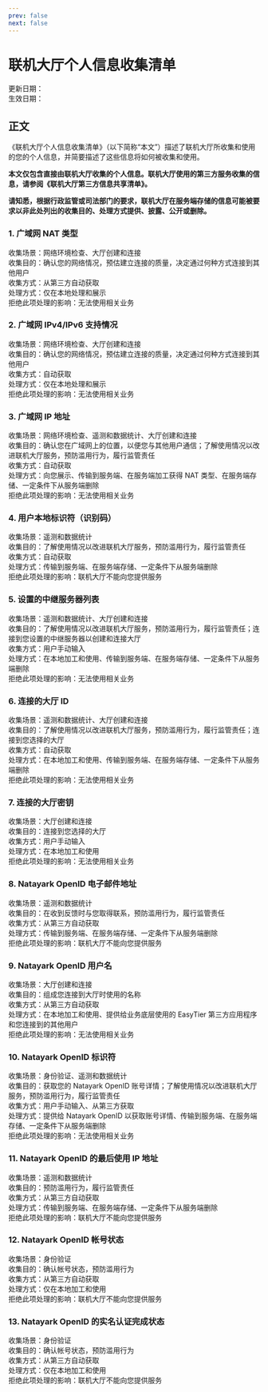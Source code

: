 ```yaml
---
prev: false
next: false
---
```


# 联机大厅个人信息收集清单

更新日期：  
生效日期：

## 正文

《联机大厅个人信息收集清单》（以下简称“本文”）描述了联机大厅所收集和使用的您的个人信息，并简要描述了这些信息将如何被收集和使用。

**本文仅包含直接由联机大厅收集的个人信息。联机大厅使用的第三方服务收集的信息，请参阅《联机大厅第三方信息共享清单》。**

**请知悉，根据行政监管或司法部门的要求，联机大厅在服务端存储的信息可能被要求以非此处列出的收集目的、处理方式提供、披露、公开或删除。**

### 1. 广域网 NAT 类型

收集场景：网络环境检查、大厅创建和连接  
收集目的：确认您的网络情况，预估建立连接的质量，决定通过何种方式连接到其他用户  
收集方式：从第三方自动获取  
处理方式：仅在本地处理和展示  
拒绝此项处理的影响：无法使用相关业务

### 2. 广域网 IPv4/IPv6 支持情况

收集场景：网络环境检查、大厅创建和连接  
收集目的：确认您的网络情况，预估建立连接的质量，决定通过何种方式连接到其他用户  
收集方式：自动获取  
处理方式：仅在本地处理和展示  
拒绝此项处理的影响：无法使用相关业务

### 3. 广域网 IP 地址

收集场景：网络环境检查、遥测和数据统计、大厅创建和连接  
收集目的：确认您在广域网上的位置，以便您与其他用户通信；了解使用情况以改进联机大厅服务，预防滥用行为，履行监管责任  
收集方式：自动获取  
处理方式：向您展示、传输到服务端、在服务端加工获得 NAT 类型、在服务端存储、一定条件下从服务端删除  
拒绝此项处理的影响：无法使用相关业务

### 4. 用户本地标识符（识别码）

收集场景：遥测和数据统计  
收集目的：了解使用情况以改进联机大厅服务，预防滥用行为，履行监管责任  
收集方式：自动获取  
处理方式：传输到服务端、在服务端存储、一定条件下从服务端删除  
拒绝此项处理的影响：联机大厅不能向您提供服务

### 5. 设置的中继服务器列表

收集场景：遥测和数据统计、大厅创建和连接  
收集目的：了解使用情况以改进联机大厅服务，预防滥用行为，履行监管责任；连接到您设置的中继服务器以创建和连接大厅  
收集方式：用户手动输入  
处理方式：在本地加工和使用、传输到服务端、在服务端存储、一定条件下从服务端删除  
拒绝此项处理的影响：无法使用相关业务  

### 6. 连接的大厅 ID

收集场景：遥测和数据统计、大厅创建和连接  
收集目的：了解使用情况以改进联机大厅服务，预防滥用行为，履行监管责任；连接到您选择的大厅  
收集方式：自动获取  
处理方式：在本地加工和使用、传输到服务端、在服务端存储、一定条件下从服务端删除  
拒绝此项处理的影响：无法使用相关业务

### 7. 连接的大厅密钥

收集场景：大厅创建和连接  
收集目的：连接到您选择的大厅  
收集方式：用户手动输入  
处理方式：在本地加工和使用  
拒绝此项处理的影响：无法使用相关业务  

### 8. Natayark OpenID 电子邮件地址

收集场景：遥测和数据统计  
收集目的：在收到反馈时与您取得联系，预防滥用行为，履行监管责任  
收集方式：从第三方自动获取  
处理方式：传输到服务端、在服务端存储、一定条件下从服务端删除  
拒绝此项处理的影响：联机大厅不能向您提供服务

### 9. Natayark OpenID 用户名

收集场景：大厅创建和连接  
收集目的：组成您连接到大厅时使用的名称  
收集方式：从第三方自动获取  
处理方式：在本地加工和使用、提供给业务底层使用的 EasyTier 第三方应用程序和您连接到的其他用户  
拒绝此项处理的影响：无法使用相关业务

### 10. Natayark OpenID 标识符

收集场景：身份验证、遥测和数据统计  
收集目的：获取您的 Natayark OpenID 账号详情；了解使用情况以改进联机大厅服务，预防滥用行为，履行监管责任  
收集方式：用户手动输入、从第三方获取  
处理方式：提供给 Natayark OpenID 以获取账号详情、传输到服务端、在服务端存储、一定条件下从服务端删除  
拒绝此项处理的影响：无法使用相关业务

### 11. Natayark OpenID 的最后使用 IP 地址

收集场景：遥测和数据统计  
收集目的：预防滥用行为，履行监管责任  
收集方式：从第三方自动获取  
处理方式：传输到服务端、在服务端存储、一定条件下从服务端删除  
拒绝此项处理的影响：联机大厅不能向您提供服务

### 12. Natayark OpenID 帐号状态

收集场景：身份验证  
收集目的：确认帐号状态，预防滥用行为  
收集方式：从第三方自动获取  
处理方式：仅在本地加工和使用  
拒绝此项处理的影响：联机大厅不能向您提供服务

### 13. Natayark OpenID 的实名认证完成状态

收集场景：身份验证  
收集目的：确认帐号状态，预防滥用行为  
收集方式：从第三方自动获取  
处理方式：仅在本地加工和使用  
拒绝此项处理的影响：联机大厅不能向您提供服务